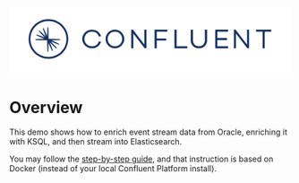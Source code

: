 ![image](../images/confluent-logo-300-2.png)

# Overview

This demo shows how to enrich event stream data from Oracle, enriching it with KSQL, and then stream into Elasticsearch.

You may follow the [step-by-step guide](oracle-ksql-elasticsearch-docker.adoc), and that instruction is based on Docker (instead of your local Confluent Platform install).
